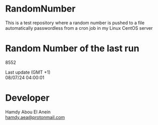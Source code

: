 # RandomNumber    
This is a test repository where a random number is pushed to a file automatically passwordless from a cron job in my Linux CentOS server    
# Random Number of the last run   
8552
      
Last update (GMT +1)    
08/07/24 04:00:01
# Developer    
Hamdy Abou El Anein   
hamdy.aea@protonmail.com
